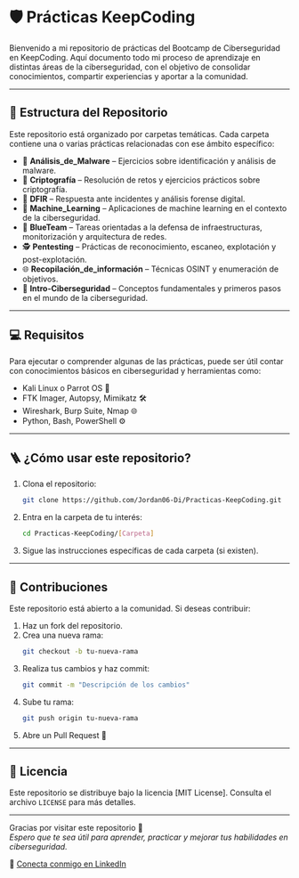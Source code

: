 # 🛡️ Prácticas KeepCoding

Bienvenido a mi repositorio de prácticas del Bootcamp de Ciberseguridad en KeepCoding. Aquí documento todo mi proceso de aprendizaje en distintas áreas de la ciberseguridad, con el objetivo de consolidar conocimientos, compartir experiencias y aportar a la comunidad.

---

## 📁 Estructura del Repositorio

Este repositorio está organizado por carpetas temáticas. Cada carpeta contiene una o varias prácticas relacionadas con ese ámbito específico:

- 🦠 **Análisis_de_Malware** – Ejercicios sobre identificación y análisis de malware.
- 🔐 **Criptografía** – Resolución de retos y ejercicios prácticos sobre criptografía.
- 🧩 **DFIR** – Respuesta ante incidentes y análisis forense digital.
- 🧠 **Machine_Learning** – Aplicaciones de machine learning en el contexto de la ciberseguridad.
- 🧱 **BlueTeam** – Tareas orientadas a la defensa de infraestructuras, monitorización y arquitectura de redes.
- 🕵️ **Pentesting** – Prácticas de reconocimiento, escaneo, explotación y post-explotación.
- 🌐 **Recopilación_de_información** – Técnicas OSINT y enumeración de objetivos.
- 🚀 **Intro-Ciberseguridad** – Conceptos fundamentales y primeros pasos en el mundo de la ciberseguridad.

---

## 💻 Requisitos

Para ejecutar o comprender algunas de las prácticas, puede ser útil contar con conocimientos básicos en ciberseguridad y herramientas como:

- Kali Linux o Parrot OS 🐧
- FTK Imager, Autopsy, Mimikatz 🛠️
- Wireshark, Burp Suite, Nmap 🌐
- Python, Bash, PowerShell ⚙️


---

## 🪜 ¿Cómo usar este repositorio?

1. Clona el repositorio:
   ```bash
   git clone https://github.com/Jordan06-Di/Practicas-KeepCoding.git
   ```
2. Entra en la carpeta de tu interés:
   ```bash
   cd Practicas-KeepCoding/[Carpeta]
   ```
3. Sigue las instrucciones específicas de cada carpeta (si existen).

---

## 🤝 Contribuciones

Este repositorio está abierto a la comunidad. Si deseas contribuir:

1. Haz un fork del repositorio.
2. Crea una nueva rama:
   ```bash
   git checkout -b tu-nueva-rama
   ```
3. Realiza tus cambios y haz commit:
   ```bash
   git commit -m "Descripción de los cambios"
   ```
4. Sube tu rama:
   ```bash
   git push origin tu-nueva-rama
   ```
5. Abre un Pull Request 🚀

---

## 📜 Licencia

Este repositorio se distribuye bajo la licencia [MIT License]. Consulta el archivo `LICENSE` para más detalles.

---

Gracias por visitar este repositorio 🙌  
*Espero que te sea útil para aprender, practicar y mejorar tus habilidades en ciberseguridad.*

📇 [Conecta conmigo en LinkedIn](https://www.linkedin.com/in/jordan-andres-diaz-sanchez-62367a109/)
